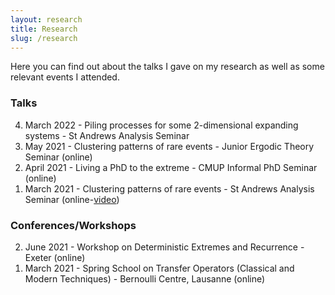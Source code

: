 ```yaml
---
layout: research
title: Research
slug: /research
---
```


Here you can find out about the talks I gave on my research as well as some relevant events I attended.

<h3> Talks </h3>

<ol reversed>
  <li> March 2022 - Piling processes for some 2-dimensional expanding systems - St Andrews Analysis Seminar</li>
  <li> May 2021 - Clustering patterns of rare events - Junior Ergodic Theory Seminar (online)</li>
  <li> April 2021 - Living a PhD to the extreme - CMUP Informal PhD Seminar (online)</li>
  <li> March 2021 - Clustering patterns of rare events - St Andrews Analysis Seminar (online-<a href="https://www.youtube.com/watch?v=bpUesUzJzsw">video</a>)</li>
</ol>

<h3> Conferences/Workshops </h3>

<ol reversed>
  <li> June 2021 - Workshop on Deterministic Extremes and Recurrence - Exeter (online)</li>
  <li> March 2021 - Spring School on Transfer Operators (Classical and Modern Techniques) - Bernoulli Centre, Lausanne (online)</li>
</ol>

<br />
<br />
